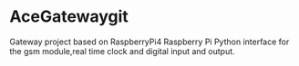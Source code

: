 # AceGatewaygit
Gateway project based on  RaspberryPi4
Raspberry Pi Python interface for the gsm module,real time clock and digital input and output.
